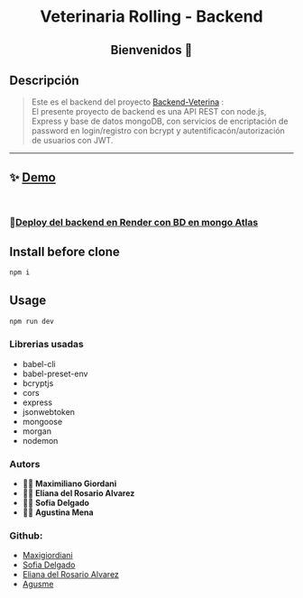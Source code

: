 <h1 align="center">Veterinaria Rolling - Backend </h1>
<h2 align="center">Bienvenidos 👋</h2>
<p>


## Descripción
> Este es el backend del proyecto [Backend-Veterina](https://github.com/Agusme/backend-vet)
: 
<br>El presente proyecto de backend es una API REST con node.js, Express y base de datos mongoDB, con servicios de encriptación de password en login/registro con bcrypt y autentificacón/autorización de usuarios con JWT.

<hr>

## ✨ [Demo]()
<br>

### 🌟[Deploy del backend en Render con BD en mongo Atlas]()

## Install before clone
```sh
npm i
```

## Usage
```sh
npm run dev
```


### Librerias usadas
- babel-cli
- babel-preset-env
- bcryptjs
- cors
- express
- jsonwebtoken
- mongoose
- morgan
- nodemon

### Autors
- 👨‍💻 **Maximiliano Giordani**
- 👩‍💻 **Eliana del Rosario Alvarez**
- 👩‍💻 **Sofia Delgado**
- 👩‍💻 **Agustina Mena**


### Github:
- [Maxigiordiani](https://github.com/maxigiordani)
- [Sofia Delgado]()
- [Eliana del Rosario Alvarez](https://github.com/rhoalvarez)
- [Agusme](https://github.com/Agusme)


